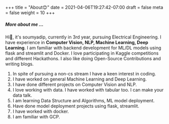 +++
title = "About😊" 
date = 2021-04-06T19:27:42-07:00 
draft = false 
meta = false
weight = 10
+++

##### More about me ...
Hi👋, it's soumyadip, currently in 3rd year, pursuing Electrical Engineering. I have experience in **Computer Vision, NLP, Machine Learning, Deep Learning**. I am familiar with backend development for ML/DL models using flask and streamlit and Docker. I love participating in Kaggle competitions and different Hackathons. I also like doing Open-Source Contributions and writing blogs.

1. In spite of pursuing a non-cs stream I have a keen interest in coding.
2. I have worked on general Machine Learning and Deep Learning.
3. I have done different projects on Computer Vision and NLP.
4. I love working with data. I have worked with tabular too. I can make your data talk.
5. I am learning Data Structure and Algorithms, ML model deployment.
6. Have done model deployment projects using flask, streamlit.
7. I have worked with docker.
8. I am familiar with GCP.

